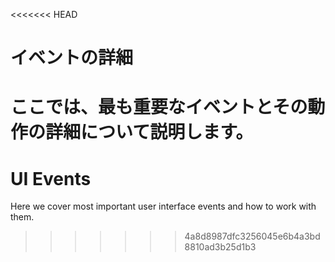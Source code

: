 <<<<<<< HEAD
# イベントの詳細

ここでは、最も重要なイベントとその動作の詳細について説明します。
=======
# UI Events

Here we cover most important user interface events and how to work with them.
>>>>>>> 4a8d8987dfc3256045e6b4a3bd8810ad3b25d1b3
